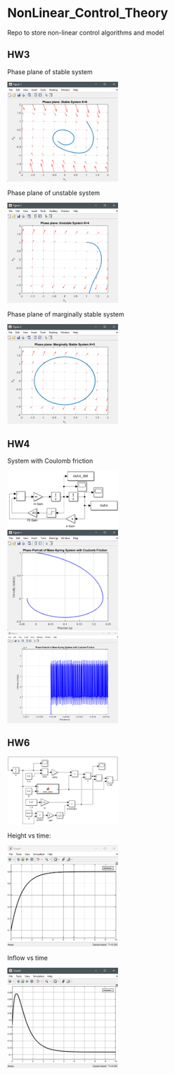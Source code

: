 # NonLinear_Control_Theory
Repo to store non-linear control algorithms and model

## HW3

Phase plane of stable system

<img src="src/HW3/artifacts/Q4_1.png" alt="Alt Text" width="50%"/>

Phase plane of unstable system

<img src="src/HW3/artifacts/Q4_2.png" alt="Alt Text" width="50%"/>

Phase plane of marginally stable system

<img src="src/HW3/artifacts/Q4_3.png" alt="Alt Text" width="50%"/>

## HW4

System with Coulomb friction

<img src="doc/HW4.png" alt="Alt Text" width="50%"/>

<img src="src/HW4/artifacts/Q2_2.png" alt="Alt Text" width="50%"/>

<img src="src/HW4/artifacts/Q2_3.png" alt="Alt Text" width="50%"/>

## HW6

<img src="doc/HW6.png" alt="Alt Text" width="50%"/>

Height vs time:

<img src="src/HW6/artifacts/Q1_1.png" alt="Alt Text" width="50%"/>

Inflow vs time

<img src="src/HW6/artifacts/Q1_2.png" alt="Alt Text" width="50%"/>

